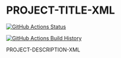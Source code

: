 # PROJECT-TITLE-XML

<!--#if GitHubActions-->
[![GitHub Actions Status](https://github.com/GITHUB-USERNAME/GITHUB-PROJECT/workflows/Build/badge.svg?branch=main)](https://github.com/GITHUB-USERNAME/GITHUB-PROJECT/actions)

[![GitHub Actions Build History](https://buildstats.info/github/chart/GITHUB-USERNAME/GITHUB-PROJECT?branch=main&includeBuildsFromPullRequest=false)](https://github.com/GITHUB-USERNAME/GITHUB-PROJECT/actions)

<!--#endif-->
PROJECT-DESCRIPTION-XML
